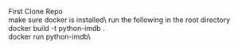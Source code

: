 First Clone Repo\
make sure docker is installed\ 
run the following in the root directory\
docker build -t python-imdb .\
docker run python-imdb\

